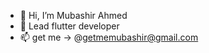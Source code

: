 - 👋 Hi, I’m Mubashir Ahmed
- 🌱 Lead flutter developer
- 📫 get me ->  @getmemubashir@gmail.com

<!---
mubashirspam/mubashirspam is a ✨ special ✨ repository because its `README.md` (this file) appears on your GitHub profile.
You can click the Preview link to take a look at your changes.
--->
